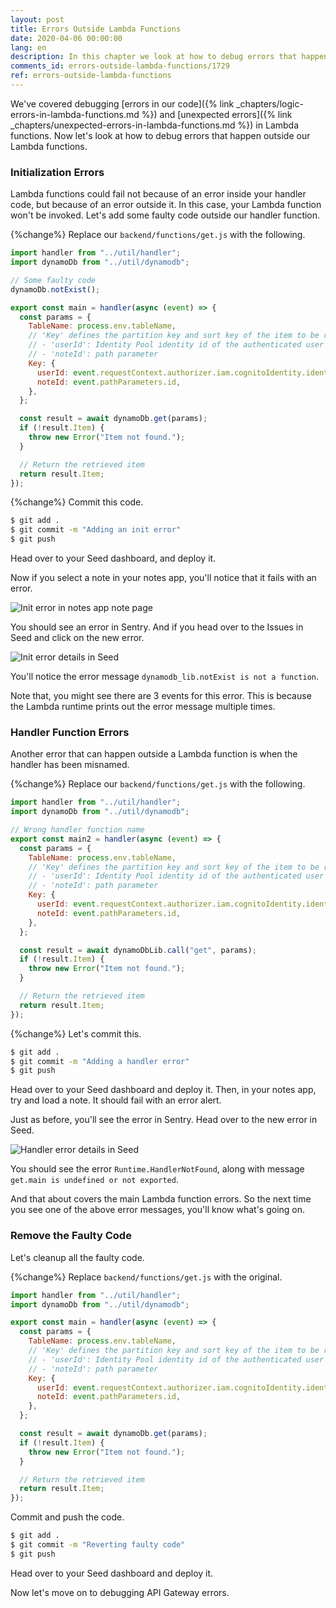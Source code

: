```yaml
---
layout: post
title: Errors Outside Lambda Functions
date: 2020-04-06 00:00:00
lang: en
description: In this chapter we look at how to debug errors that happen outside your Lambda function handler code. We use the CloudWatch logs through Seed to help us debug it.
comments_id: errors-outside-lambda-functions/1729
ref: errors-outside-lambda-functions
---
```


We've covered debugging [errors in our code]({% link _chapters/logic-errors-in-lambda-functions.md %}) and [unexpected errors]({% link _chapters/unexpected-errors-in-lambda-functions.md %}) in Lambda functions. Now let's look at how to debug errors that happen outside our Lambda functions.

### Initialization Errors

Lambda functions could fail not because of an error inside your handler code, but because of an error outside it. In this case, your Lambda function won't be invoked. Let's add some faulty code outside our handler function.

{%change%} Replace our `backend/functions/get.js` with the following.

```js
import handler from "../util/handler";
import dynamoDb from "../util/dynamodb";

// Some faulty code
dynamoDb.notExist();

export const main = handler(async (event) => {
  const params = {
    TableName: process.env.tableName,
    // 'Key' defines the partition key and sort key of the item to be retrieved
    // - 'userId': Identity Pool identity id of the authenticated user
    // - 'noteId': path parameter
    Key: {
      userId: event.requestContext.authorizer.iam.cognitoIdentity.identityId,
      noteId: event.pathParameters.id,
    },
  };

  const result = await dynamoDb.get(params);
  if (!result.Item) {
    throw new Error("Item not found.");
  }

  // Return the retrieved item
  return result.Item;
});
```

{%change%} Commit this code.

```bash
$ git add .
$ git commit -m "Adding an init error"
$ git push
```

Head over to your Seed dashboard, and deploy it.

Now if you select a note in your notes app, you'll notice that it fails with an error.

![Init error in notes app note page](/assets/monitor-debug-errors/init-error-in-notes-app-note-page.png)

You should see an error in Sentry. And if you head over to the Issues in Seed and click on the new error.

![Init error details in Seed](/assets/monitor-debug-errors/init-error-details-in-seed.png)

You'll notice the error message `dynamodb_lib.notExist is not a function`.

Note that, you might see there are 3 events for this error. This is because the Lambda runtime prints out the error message multiple times.

### Handler Function Errors

Another error that can happen outside a Lambda function is when the handler has been misnamed.

{%change%} Replace our `backend/functions/get.js` with the following.

```js
import handler from "../util/handler";
import dynamoDb from "../util/dynamodb";

// Wrong handler function name
export const main2 = handler(async (event) => {
  const params = {
    TableName: process.env.tableName,
    // 'Key' defines the partition key and sort key of the item to be retrieved
    // - 'userId': Identity Pool identity id of the authenticated user
    // - 'noteId': path parameter
    Key: {
      userId: event.requestContext.authorizer.iam.cognitoIdentity.identityId,
      noteId: event.pathParameters.id,
    },
  };

  const result = await dynamoDbLib.call("get", params);
  if (!result.Item) {
    throw new Error("Item not found.");
  }

  // Return the retrieved item
  return result.Item;
});
```

{%change%} Let's commit this.

```bash
$ git add .
$ git commit -m "Adding a handler error"
$ git push
```

Head over to your Seed dashboard and deploy it. Then, in your notes app, try and load a note. It should fail with an error alert.

Just as before, you'll see the error in Sentry. Head over to the new error in Seed.

![Handler error details in Seed](/assets/monitor-debug-errors/handler-error-details-in-seed.png)

You should see the error `Runtime.HandlerNotFound`, along with message `get.main is undefined or not exported`.

And that about covers the main Lambda function errors. So the next time you see one of the above error messages, you'll know what's going on.

### Remove the Faulty Code

Let's cleanup all the faulty code.

{%change%} Replace `backend/functions/get.js` with the original.

```js
import handler from "../util/handler";
import dynamoDb from "../util/dynamodb";

export const main = handler(async (event) => {
  const params = {
    TableName: process.env.tableName,
    // 'Key' defines the partition key and sort key of the item to be retrieved
    // - 'userId': Identity Pool identity id of the authenticated user
    // - 'noteId': path parameter
    Key: {
      userId: event.requestContext.authorizer.iam.cognitoIdentity.identityId,
      noteId: event.pathParameters.id,
    },
  };

  const result = await dynamoDb.get(params);
  if (!result.Item) {
    throw new Error("Item not found.");
  }

  // Return the retrieved item
  return result.Item;
});
```

Commit and push the code.

```bash
$ git add .
$ git commit -m "Reverting faulty code"
$ git push
```

Head over to your Seed dashboard and deploy it.

Now let's move on to debugging API Gateway errors.
